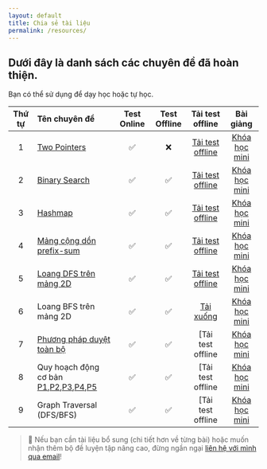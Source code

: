 ```yaml
---
layout: default
title: Chia sẻ tài liệu
permalink: /resources/
---
```


## Dưới đây là danh sách các chuyên đề đã hoàn thiện. 

Bạn có thể sử dụng để dạy học hoặc tự học.


| Thứ tự | Tên chuyên đề                  | Test Online | Test Offline | Tải test offline | Bài giảng |
|:------:|:--------------------------------|:-----------:|:------------:|:-------------------:|:-------------------:|
| 1      | [Two Pointers](https://habelle.github.io/2025-04-26-two-pointers-ki-thuat-hai-con-tro/)                    | ✅ | ❌ | [Tải test offline](https://habelle.github.io/resources/2005-27-04-chuyen-de-hai-con-tro-two-pointers-full.pdf) | [Khóa học mini](#) |
| 2      | [Binary Search](https://habelle.github.io/2025-04-27-chuyen-de-tim-kiem-nhi-phan-binary_search/)                   | ✅ | ✅ | [Tải test offline](mailto:ha.hoangthi@gmail.com) | [Khóa học mini](#) |
| 3      | [Hashmap](https://habelle.github.io/2025-04-27-chuyen-de-ctdl-hashmap-va-bai-tap/)                   | ✅ | ✅ | [Tải test offline](mailto:ha.hoangthi@gmail.com) | [Khóa học mini](#) |
| 4      | [Mảng cộng dồn prefix-sum](https://habelle.github.io/2025-04-27-chuyen-de-mang-cong-don-prefix-sum/)                   | ✅ | ✅ | [Tải test offline](mailto:ha.hoangthi@gmail.com) | [Khóa học mini](#) |
| 5      | [Loang DFS trên mảng 2D](https://habelle.github.io/2025-04-28-loang-dfs-2d-array/)                   | ✅ | ✅ | [Tải test offline](mailto:ha.hoangthi@gmail.com) | [Khóa học mini](#) |
| 6      | Loang BFS trên mảng 2D                   | ✅ | ✅ | [Tải xuống](https://habelle.github.io/tailieu/2025-04-28-duyet-bfs-tren-mang-2d.pdf) | [Khóa học mini](#) |
| 7      | [Phương pháp duyệt toàn bộ](https://habelle.github.io/2025-04-29-chuyen-de-duyet/)                  | ✅ | ✅ | [Tải test offline| [Khóa học mini](#) |
| 8      | Quy hoạch động cơ bản [P1](https://habelle.github.io/2025-04-27-chuyen-de-qhd-p1/),[P2](https://habelle.github.io/2025-04-27-chuyen-de-qhd-p2/),[P3](https://habelle.github.io/2025-04-27-chuyen-de-qhd-p3/),[P4](https://habelle.github.io/2025-04-27-chuyen-de-qhd-p4/),[P5](https://habelle.github.io/2025-04-27-chuyen-de-qhd-p5/) | ✅ | ✅ | [Tải test offline| [Khóa học mini](#) |
| 9      | Graph Traversal (DFS/BFS)        | ✅ | ✅ | [Tải test offline| [Khóa học mini](#) |






> 📩 Nếu bạn cần tài liệu bổ sung (chi tiết hơn về từng bài) hoặc muốn nhận thêm bộ đề luyện tập nâng cao, đừng ngần ngại [liên hệ với mình qua email](mailto:ha.hoangthi@gmail.com)!
